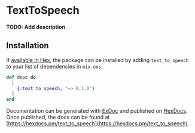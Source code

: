 # TextToSpeech

**TODO: Add description**

## Installation

If [available in Hex](https://hex.pm/docs/publish), the package can be installed
by adding `text_to_speech` to your list of dependencies in `mix.exs`:

```elixir
def deps do
  [
    {:text_to_speech, "~> 0.1.0"}
  ]
end
```

Documentation can be generated with [ExDoc](https://github.com/elixir-lang/ex_doc)
and published on [HexDocs](https://hexdocs.pm). Once published, the docs can
be found at [https://hexdocs.pm/text_to_speech](https://hexdocs.pm/text_to_speech).

